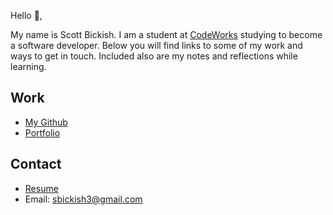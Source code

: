 Hello 👋, 

My name is Scott Bickish. I am a student at [CodeWorks](https://boisecodeworks.com) studying to become a software developer. Below you will find links to some of my work and ways to get in touch. Included also are my notes and reflections while learning. 

## Work

  + [My Github](https://github.com/ScottBickish)
  + [Portfolio](https://ScottBickish.github.io/)

## Contact

  + [Resume](https://ScottBickish.github.io/resume)
  + Email: sbickish3@gmail.com
  
